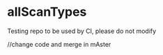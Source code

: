 # allScanTypes
Testing repo to be used by CI, please do not modify 

//change code and merge in mAster
